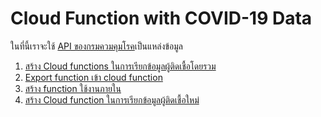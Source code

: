 
# Cloud Function with COVID-19 Data

ในที่นี้เราจะใช้ [API ของกรมควมคุมโรค](https://covid19.ddc.moph.go.th/)เป็นแหล่งข้อมูล

1. [สร้าง Cloud functions ในการเรียกข้อมูลผู้ติดเชื้อโดยรวม](1-create-cloud-function.md)
2. [Export function เข้า cloud function](2-export-to-cloud-function.md)
3. [สร้าง function ใช้งานภายใน](3-create-internal-function.md)
4. [สร้าง Cloud function ในการเรียกข้อมูลผู้ติดเชื้อใหม่](4-create-function-new-case.md)
